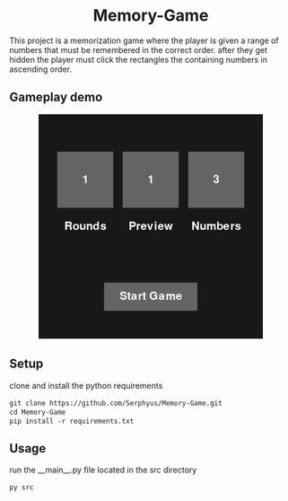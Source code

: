 <h1 align="center">
    Memory-Game
</h1>

This project is a memorization game where the player is given a range
of numbers that must be remembered in the correct order. after they get
hidden the player must click the rectangles the containing numbers in
ascending order.

## Gameplay demo
<p align="center">
    <img src="/media/demo.gif" height="400">
</p>


## Setup

clone and install the python requirements
```
git clone https://github.com/Serphyus/Memory-Game.git
cd Memory-Game
pip install -r requirements.txt
```

## Usage

run the \_\_main\_\_.py file located in the src directory
```
py src
```
